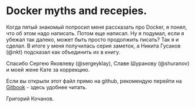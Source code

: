 # Docker myths and recepies.

Когда пятый знакомый попросил меня рассказать про Docker‬, я понял, что об этом надо написать. Потом еще написал. Ну я подумал, если я убежал так далеко, может быть просто продолжить писать? Так я и сделал.
В итоге у меня получилась серия заметок, а Никита Гусаков (@nkt) подсказал как объединить их в книгу.

Cпасибо Сергею Яковлеву (@sergeyklay), Славе Шуранову (@shuranov) и моей жене Кате за коррекцию.

Если вы открыли этот файл прямо на github, рекомендую перейти на [Gitbook](https://www.gitbook.com/book/grikdotnet/docker-myths-and-receipts/details) - здесь удобнее читать.


Григорий Кочанов.